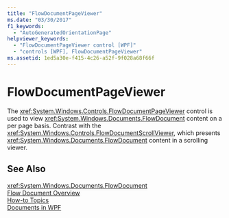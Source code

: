```yaml
---
title: "FlowDocumentPageViewer"
ms.date: "03/30/2017"
f1_keywords: 
  - "AutoGeneratedOrientationPage"
helpviewer_keywords: 
  - "FlowDocumentPageViewer control [WPF]"
  - "controls [WPF], FlowDocumentPageViewer"
ms.assetid: 1ed5a30e-f415-4c26-a52f-9f028a68f66f
---
```

# FlowDocumentPageViewer
The <xref:System.Windows.Controls.FlowDocumentPageViewer> control is used to view <xref:System.Windows.Documents.FlowDocument> content on a per page basis. Contrast with the <xref:System.Windows.Controls.FlowDocumentScrollViewer>, which presents <xref:System.Windows.Documents.FlowDocument> content in a scrolling viewer.  
  
## See Also  
 <xref:System.Windows.Documents.FlowDocument>  
 [Flow Document Overview](../../../../docs/framework/wpf/advanced/flow-document-overview.md)  
 [How-to Topics](../../../../docs/framework/wpf/advanced/flow-content-elements-how-to-topics.md)  
 [Documents in WPF](../../../../docs/framework/wpf/advanced/documents-in-wpf.md)

